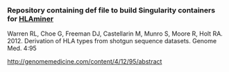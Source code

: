 ### Repository containing def file to build Singularity containers for [HLAminer](https://github.com/warrenlr/HLAminer)

Warren RL, Choe G, Freeman DJ, Castellarin M, Munro S, Moore R, Holt 
RA.  2012. Derivation of HLA types from shotgun sequence datasets. 
Genome Med. 4:95

http://genomemedicine.com/content/4/12/95/abstract
